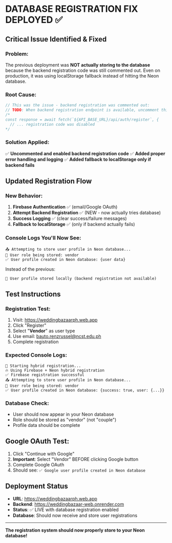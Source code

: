 # DATABASE REGISTRATION FIX DEPLOYED ✅

## Critical Issue Identified & Fixed

### Problem:
The previous deployment was **NOT actually storing to the database** because the backend registration code was still commented out. Even on production, it was using localStorage fallback instead of hitting the Neon database.

### Root Cause:
```javascript
// This was the issue - backend registration was commented out:
// TODO: When backend registration endpoint is available, uncomment this:
/*
const response = await fetch(`${API_BASE_URL}/api/auth/register`, {
  // ... registration code was disabled
*/
```

### Solution Applied:
✅ **Uncommented and enabled backend registration code**
✅ **Added proper error handling and logging**
✅ **Added fallback to localStorage only if backend fails**

## Updated Registration Flow

### New Behavior:
1. **Firebase Authentication** ✅ (email/Google OAuth)
2. **Attempt Backend Registration** ✅ (NEW - now actually tries database)
3. **Success Logging** ✅ (clear success/failure messages)
4. **Fallback to localStorage** ✅ (only if backend actually fails)

### Console Logs You'll Now See:
```
📤 Attempting to store user profile in Neon database...
🎯 User role being stored: vendor
✅ User profile created in Neon database: {user data}
```

Instead of the previous:
```
💾 User profile stored locally (backend registration not available)
```

## Test Instructions

### Registration Test:
1. Visit: https://weddingbazaarph.web.app
2. Click "Register"
3. Select "**Vendor**" as user type  
4. Use email: bauto.renzrussel@ncst.edu.ph
5. Complete registration

### Expected Console Logs:
```
🔧 Starting hybrid registration...
🔥 Using Firebase + Neon hybrid registration
✅ Firebase registration successful
📤 Attempting to store user profile in Neon database...
🎯 User role being stored: vendor
✅ User profile created in Neon database: {success: true, user: {...}}
```

### Database Check:
- User should now appear in your Neon database
- Role should be stored as "vendor" (not "couple")
- Profile data should be complete

## Google OAuth Test:
1. Click "Continue with Google"
2. **Important**: Select "Vendor" BEFORE clicking Google button
3. Complete Google OAuth
4. Should see: `✅ Google user profile created in Neon database`

## Deployment Status
- **URL**: https://weddingbazaarph.web.app
- **Backend**: https://weddingbazaar-web.onrender.com
- **Status**: ✅ LIVE with database registration enabled
- **Database**: Should now receive and store user registrations

---

**The registration system should now properly store to your Neon database!**
